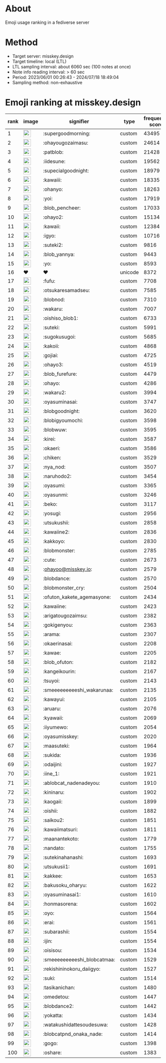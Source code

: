 # About
Emoji usage ranking in a fediverse server

# Method
- Target server: misskey.design
- Target timeline: local (LTL)
- LTL sampling interval: about 6060 sec (100 notes at once)
- Note info reading interval: > 60 sec
- Period: 2023/06/01 00:26:43 - 2024/07/18 18:49:04 
- Sampling method: non-exhaustive

# Emoji ranking at misskey.design

|rank|image|signifier|type|frequency score|
|----|----|----|----|----|
|1|<img height="24" src="https://misskey.design/emoji/supergoodmorning.webp">|:supergoodmorning:|custom|43495|
|2|<img height="24" src="https://misskey.design/emoji/ohayougozaimasu.webp">|:ohayougozaimasu:|custom|24614|
|3|<img height="24" src="https://misskey.design/emoji/patblob.webp">|:patblob:|custom|21428|
|4|<img height="24" src="https://misskey.design/emoji/iidesune.webp">|:iidesune:|custom|19562|
|5|<img height="24" src="https://misskey.design/emoji/supecialgoodnight.webp">|:supecialgoodnight:|custom|18979|
|6|<img height="24" src="https://misskey.design/emoji/kawaiii.webp">|:kawaiii:|custom|18335|
|7|<img height="24" src="https://misskey.design/emoji/ohanyo.webp">|:ohanyo:|custom|18263|
|8|<img height="24" src="https://misskey.design/emoji/yoi.webp">|:yoi:|custom|17919|
|9|<img height="24" src="https://misskey.design/emoji/blob_pencheer.webp">|:blob_pencheer:|custom|17033|
|10|<img height="24" src="https://misskey.design/emoji/ohayo2.webp">|:ohayo2:|custom|15134|
|11|<img height="24" src="https://misskey.design/emoji/kawaii.webp">|:kawaii:|custom|12384|
|12|<img height="24" src="https://misskey.design/emoji/igyo.webp">|:igyo:|custom|10716|
|13|<img height="24" src="https://misskey.design/emoji/suteki2.webp">|:suteki2:|custom|9816|
|14|<img height="24" src="https://misskey.design/emoji/blob_yannya.webp">|:blob_yannya:|custom|9443|
|15|<img height="24" src="https://misskey.design/emoji/yo.webp">|:yo:|custom|8593|
|16|❤|❤|unicode|8372|
|17|<img height="24" src="https://misskey.design/emoji/fufu.webp">|:fufu:|custom|7708|
|18|<img height="24" src="https://misskey.design/emoji/otsukaresamadseu.webp">|:otsukaresamadseu:|custom|7585|
|19|<img height="24" src="https://misskey.design/emoji/blobnod.webp">|:blobnod:|custom|7310|
|20|<img height="24" src="https://misskey.design/emoji/wakaru.webp">|:wakaru:|custom|7007|
|21|<img height="24" src="https://misskey.design/emoji/oishiso_blob1.webp">|:oishiso_blob1:|custom|6733|
|22|<img height="24" src="https://misskey.design/emoji/suteki.webp">|:suteki:|custom|5991|
|23|<img height="24" src="https://misskey.design/emoji/sugokusugoi.webp">|:sugokusugoi:|custom|5685|
|24|<img height="24" src="https://misskey.design/emoji/kakoii.webp">|:kakoii:|custom|4868|
|25|<img height="24" src="https://misskey.design/emoji/gojiai.webp">|:gojiai:|custom|4725|
|26|<img height="24" src="https://misskey.design/emoji/ohayo3.webp">|:ohayo3:|custom|4519|
|27|<img height="24" src="https://misskey.design/emoji/blob_furefure.webp">|:blob_furefure:|custom|4479|
|28|<img height="24" src="https://misskey.design/emoji/ohayo.webp">|:ohayo:|custom|4286|
|29|<img height="24" src="https://misskey.design/emoji/wakaru2.webp">|:wakaru2:|custom|3994|
|30|<img height="24" src="https://misskey.design/emoji/oyasuminasai.webp">|:oyasuminasai:|custom|3747|
|31|<img height="24" src="https://misskey.design/emoji/blobgoodnight.webp">|:blobgoodnight:|custom|3620|
|32|<img height="24" src="https://misskey.design/emoji/blobigyoumochi.webp">|:blobigyoumochi:|custom|3598|
|33|<img height="24" src="https://misskey.design/emoji/blobwuw.webp">|:blobwuw:|custom|3595|
|34|<img height="24" src="https://misskey.design/emoji/kirei.webp">|:kirei:|custom|3587|
|35|<img height="24" src="https://misskey.design/emoji/okaeri.webp">|:okaeri:|custom|3586|
|36|<img height="24" src="https://misskey.design/emoji/chiken.webp">|:chiken:|custom|3529|
|37|<img height="24" src="https://misskey.design/emoji/nya_nod.webp">|:nya_nod:|custom|3507|
|38|<img height="24" src="https://misskey.design/emoji/naruhodo2.webp">|:naruhodo2:|custom|3454|
|39|<img height="24" src="https://misskey.design/emoji/oyasumi.webp">|:oyasumi:|custom|3365|
|40|<img height="24" src="https://misskey.design/emoji/oyasunmi.webp">|:oyasunmi:|custom|3246|
|41|<img height="24" src="https://misskey.design/emoji/beko.webp">|:beko:|custom|3117|
|42|<img height="24" src="https://misskey.design/emoji/yosugi.webp">|:yosugi:|custom|2956|
|43|<img height="24" src="https://misskey.design/emoji/utsukushii.webp">|:utsukushii:|custom|2858|
|44|<img height="24" src="https://misskey.design/emoji/kawaiine2.webp">|:kawaiine2:|custom|2836|
|45|<img height="24" src="https://misskey.design/emoji/kakkoyo.webp">|:kakkoyo:|custom|2830|
|46|<img height="24" src="https://misskey.design/emoji/blobmonster.webp">|:blobmonster:|custom|2785|
|47|<img height="24" src="https://misskey.design/emoji/cute.webp">|:cute:|custom|2673|
|48|<img height="24" src="https://misskey.design/emoji/ohayoo.webp">|:ohayoo@misskey.io:|custom|2579|
|49|<img height="24" src="https://misskey.design/emoji/blobdance.webp">|:blobdance:|custom|2570|
|50|<img height="24" src="https://misskey.design/emoji/blobmonster_cry.webp">|:blobmonster_cry:|custom|2504|
|51|<img height="24" src="https://misskey.design/emoji/ofuton_kakete_agemasyone.webp">|:ofuton_kakete_agemasyone:|custom|2434|
|52|<img height="24" src="https://misskey.design/emoji/kawaiine.webp">|:kawaiine:|custom|2423|
|53|<img height="24" src="https://misskey.design/emoji/arigatougozaimsu.webp">|:arigatougozaimsu:|custom|2382|
|54|<img height="24" src="https://misskey.design/emoji/gokigenyou.webp">|:gokigenyou:|custom|2363|
|55|<img height="24" src="https://misskey.design/emoji/arama.webp">|:arama:|custom|2307|
|56|<img height="24" src="https://misskey.design/emoji/okaerinasai.webp">|:okaerinasai:|custom|2208|
|57|<img height="24" src="https://misskey.design/emoji/kawae.webp">|:kawae:|custom|2205|
|58|<img height="24" src="https://misskey.design/emoji/blob_ofuton.webp">|:blob_ofuton:|custom|2182|
|59|<img height="24" src="https://misskey.design/emoji/kangeikourin.webp">|:kangeikourin:|custom|2167|
|60|<img height="24" src="https://misskey.design/emoji/tsuyoi.webp">|:tsuyoi:|custom|2143|
|61|<img height="24" src="https://misskey.design/emoji/smeeeeeeeeeshi_wakarunaa.webp">|:smeeeeeeeeeshi_wakarunaa:|custom|2135|
|62|<img height="24" src="https://misskey.design/emoji/kawayui.webp">|:kawayui:|custom|2105|
|63|<img height="24" src="https://misskey.design/emoji/aruaru.webp">|:aruaru:|custom|2076|
|64|<img height="24" src="https://misskey.design/emoji/kyawaii.webp">|:kyawaii:|custom|2069|
|65|<img height="24" src="https://misskey.design/emoji/iiyumewo.webp">|:iiyumewo:|custom|2054|
|66|<img height="24" src="https://misskey.design/emoji/oyasumisskey.webp">|:oyasumisskey:|custom|2020|
|67|<img height="24" src="https://misskey.design/emoji/maasuteki.webp">|:maasuteki:|custom|1964|
|68|<img height="24" src="https://misskey.design/emoji/sukida.webp">|:sukida:|custom|1936|
|69|<img height="24" src="https://misskey.design/emoji/odaijini.webp">|:odaijini:|custom|1927|
|70|<img height="24" src="https://misskey.design/emoji/iine_1.webp">|:iine_1:|custom|1921|
|71|<img height="24" src="https://misskey.design/emoji/ablobcat_nadenadeyou.webp">|:ablobcat_nadenadeyou:|custom|1910|
|72|<img height="24" src="https://misskey.design/emoji/kininaru.webp">|:kininaru:|custom|1902|
|73|<img height="24" src="https://misskey.design/emoji/kaogaii.webp">|:kaogaii:|custom|1899|
|74|<img height="24" src="https://misskey.design/emoji/oishii.webp">|:oishii:|custom|1882|
|75|<img height="24" src="https://misskey.design/emoji/saikou2.webp">|:saikou2:|custom|1851|
|76|<img height="24" src="https://misskey.design/emoji/kawaiimatsuri.webp">|:kawaiimatsuri:|custom|1811|
|77|<img height="24" src="https://misskey.design/emoji/maanantekoto.webp">|:maanantekoto:|custom|1779|
|78|<img height="24" src="https://misskey.design/emoji/nandato.webp">|:nandato:|custom|1755|
|79|<img height="24" src="https://misskey.design/emoji/sutekinahanashi.webp">|:sutekinahanashi:|custom|1693|
|80|<img height="24" src="https://misskey.design/emoji/utsukusii1.webp">|:utsukusii1:|custom|1691|
|81|<img height="24" src="https://misskey.design/emoji/kakkee.webp">|:kakkee:|custom|1653|
|82|<img height="24" src="https://misskey.design/emoji/bakusoku_oharyu.webp">|:bakusoku_oharyu:|custom|1622|
|83|<img height="24" src="https://misskey.design/emoji/oyasuminasai1.webp">|:oyasuminasai1:|custom|1610|
|84|<img height="24" src="https://misskey.design/emoji/honmasorena.webp">|:honmasorena:|custom|1602|
|85|<img height="24" src="https://misskey.design/emoji/oyo.webp">|:oyo:|custom|1564|
|86|<img height="24" src="https://misskey.design/emoji/erai.webp">|:erai:|custom|1561|
|87|<img height="24" src="https://misskey.design/emoji/subarashii.webp">|:subarashii:|custom|1554|
|88|<img height="24" src="https://misskey.design/emoji/ijin.webp">|:ijin:|custom|1554|
|89|<img height="24" src="https://misskey.design/emoji/oisisou.webp">|:oisisou:|custom|1534|
|90|<img height="24" src="https://misskey.design/emoji/smeeeeeeeeeshi_blobcatmaa.webp">|:smeeeeeeeeeshi_blobcatmaa:|custom|1529|
|91|<img height="24" src="https://misskey.design/emoji/rekishininokoru_daiigyo.webp">|:rekishininokoru_daiigyo:|custom|1527|
|92|<img height="24" src="https://misskey.design/emoji/suki.webp">|:suki:|custom|1514|
|93|<img height="24" src="https://misskey.design/emoji/tasikanichan.webp">|:tasikanichan:|custom|1480|
|94|<img height="24" src="https://misskey.design/emoji/omedetou.webp">|:omedetou:|custom|1447|
|95|<img height="24" src="https://misskey.design/emoji/blobdance2.webp">|:blobdance2:|custom|1442|
|96|<img height="24" src="https://misskey.design/emoji/yokatta.webp">|:yokatta:|custom|1434|
|97|<img height="24" src="https://misskey.design/emoji/watakushidattesoudesuwa.webp">|:watakushidattesoudesuwa:|custom|1428|
|98|<img height="24" src="https://misskey.design/emoji/blobcatpnd_onaka_nade.webp">|:blobcatpnd_onaka_nade:|custom|1414|
|99|<img height="24" src="https://misskey.design/emoji/gogo.webp">|:gogo:|custom|1398|
|100|<img height="24" src="https://misskey.design/emoji/oshare.webp">|:oshare:|custom|1383|
